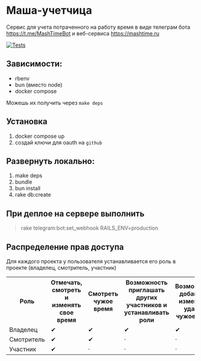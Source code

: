 # Маша-учетчицa

Сервис для учета потраченного на работу время в виде телеграм бота https://t.me/MashTimeBot и веб-сервиса https://mashtime.ru

[![Tests](https://github.com/BrandyMint/masha/actions/workflows/tests.yml/badge.svg)](https://github.com/BrandyMint/masha/actions/workflows/tests.yml)

## Зависимости:

* rbenv
* bun (вместо node)
* docker compose

Можешь их получить через `make deps`

## Установка

1. docker compose up
2. создай ключи для oauth на `github`


## Развернуть локально:

1. make deps
2. bundle
3. bun install
4. rake db:create

## При деплое на сервере выполнить

> rake telegram:bot:set_webhook RAILS_ENV=production 

## Распределение прав доступа

Для каждого проекта у пользователя устанавливается его роль в проекте (владелец, смотритель, участник)

<table>
<tr>
<th>Роль</th>
<th>Отмечать, смотреть и изменять свое время</th>
<th>Смотреть чужое время</th>
<th>Возможность приглашать других участников и устанавливать роли</th>
<th>Возможность добавлять, изменять и удалять чужое время</th></tr>
<tr><td>Владелец</td><td>&#10004;</td><td>&#10004;</td><td>&#10004;</td><td>&#10004;</td></tr>
<tr><td>Смотритель</td><td>&#10004;</td><td>&#10004;</td><td>&middot;</td><td>&middot;</td></tr>
<tr><td>Участник</td><td>&#10004;</td><td>&middot;</td><td>&middot;</td><td>&middot;</td></tr>
</table>

